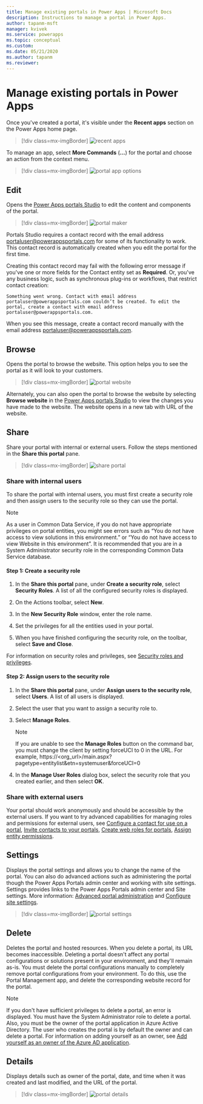 ```yaml
---
title: Manage existing portals in Power Apps | Microsoft Docs
description: Instructions to manage a portal in Power Apps.
author: tapanm-msft
manager: kvivek
ms.service: powerapps
ms.topic: conceptual
ms.custom: 
ms.date: 05/21/2020
ms.author: tapanm
ms.reviewer:
---
```


# Manage existing portals in Power Apps

Once you've created a portal, it's visible under the **Recent apps** section on the Power Apps home page.

> [!div class=mx-imgBorder]
> ![recent apps](media/recent-apps.png "Recent apps")  

To manage an app, select **More Commands** (**…**) for the portal and choose an action from the context menu.

> [!div class=mx-imgBorder]
> ![portal app options](media/portal-app-options.png "Portal app options")  

## Edit

Opens the [Power Apps portals Studio](portal-designer-anatomy.md) to edit the content and components of the portal.  

> [!div class=mx-imgBorder]
> ![portal maker](media/portal-maker.png "Portal maker")  

Portals Studio requires a contact record with the email address portaluser@powerappsportals.com for some of its functionality to work. This contact record is automatically created when you edit the portal for the first time.

Creating this contact record may fail  with the following error message if you've one or more fields for the Contact entity set as **Required**. Or, you've any business logic, such as synchronous plug-ins or workflows, that restrict contact creation:

`Something went wrong. Contact with email address portaluser@powerappsportals.com couldn’t be created. To edit the portal, create a contact with email address portaluser@powerappsportals.com.`

When you see this message, create a contact record manually with the email address portaluser@powerappsportals.com.

## Browse

Opens the portal to browse the website. This option helps you to see the portal as it will look to your customers.

> [!div class=mx-imgBorder]
> ![portal website](media/portal-website.png "Portal website")  

Alternately, you can also open the portal to browse the website by selecting **Browse website** in the [Power Apps portals Studio](portal-designer-anatomy.md) to view the changes you have made to the website. The website opens in a new tab with URL of the website.

## Share

Share your portal with internal or external users. Follow the steps mentioned in the **Share this portal** pane.

> [!div class=mx-imgBorder]
> ![share portal](media/share-portal.png "Share portal")  

### Share with internal users

To share the portal with internal users, you must first create a security role and then assign users to the security role so they can use the portal.

> [!NOTE]
> As a user in Common Data Service, if you do not have appropriate privileges on portal entities, you might see errors such as “You do not have access to view solutions in this environment.” or “You do not have access to view Website in this environment”. It is recommended that you are in a System Administrator security role in the corresponding Common Data Service database.

#### Step 1: Create a security role

1.  In the **Share this portal** pane, under **Create a security role**, select **Security Roles**. A list of all the configured security roles is displayed.

2.  On the Actions toolbar, select **New**.

3.  In the **New Security Role** window, enter the role name.

4.  Set the privileges for all the entities used in your portal.

5.  When you have finished configuring the security role, on the toolbar, select **Save and Close**.

For information on security roles and privileges, see [Security roles and privileges](https://docs.microsoft.com/power-platform/admin/security-roles-privileges).

#### Step 2: Assign users to the security role

1.  In the **Share this portal** pane, under **Assign users to the security role**, select **Users**. A list of all users is displayed.

2.  Select the user that you want to assign a security role to.

3.  Select **Manage Roles**.

    > [!NOTE]
    > If you are unable to see the **Manage Roles** button on the command bar, you must change the client by setting forceUCI to 0 in the URL. For example, https://&lt;org\_url&gt;/main.aspx?pagetype=entitylist&etn=systemuser&forceUCI=0

4.  In the **Manage User Roles** dialog box, select the security role that you created earlier, and then select **OK**.

### Share with external users

Your portal should work anonymously and should be accessible by the external users. If you want to try advanced capabilities for managing roles and permissions for external users, see [Configure a contact for use on a portal](configure/configure-contacts.md), [Invite contacts to your portals](configure/invite-contacts.md), [Create web roles for portals](configure/create-web-roles.md), [Assign entity permissions](configure/assign-entity-permissions.md).  

## Settings

Displays the portal settings and allows you to change the name of the portal. You can also do advanced actions such as administering the portal though the Power Apps Portals admin center and working with site settings. Settings provides links to the Power Apps Portals admin center and Site settings. More information: [Advanced portal administration](admin/admin-overview.md) and [Configure site settings](configure/configure-site-settings.md).  

> [!div class=mx-imgBorder]
> ![portal settings](media/portal-settings.png "Portal settings")  

## Delete

Deletes the portal and hosted resources. When you delete a portal, its URL becomes inaccessible. Deleting a portal doesn't affect any portal configurations or solutions present in your environment, and they'll remain as-is.
You must delete the portal configurations manually to completely remove portal configurations from your environment. To do this, use the Portal Management app, and delete the corresponding website record for the portal.

> [!NOTE]
> If you don't have sufficient privileges to delete a portal, an error is displayed. You must have the System Administrator role to delete a portal. Also, you must be the owner of the portal application in Azure Active Directory. The user who creates the portal is by default the owner and can delete a portal. For information on adding yourself as an owner, see [Add yourself as an owner of the Azure AD application](admin/admin-overview.md#add-yourself-as-an-owner-of-the-azure-ad-application).

## Details

Displays details such as owner of the portal, date, and time when it was created and last modified, and the URL of the portal.

> [!div class=mx-imgBorder]
> ![portal details](media/portal-details.png "Portal details")  

